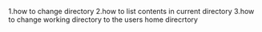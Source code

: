 1.how to change directory
2.how to list contents in current directory
3.how to change working directory to the users home direcrtory
